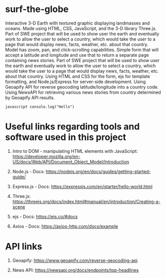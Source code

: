 # surf-the-globe
Interactive 3-D Earth with textured graphic displaying landmasses and oceans. Made using HTML, CSS, JavaScript,  and the 3-D library Three.js. Part of SWE project that will be used to show user the earth and eventually work to allow the user to select a country, which would take the user to a page that would display news, facts, weather, etc. about that country. Model has zoom, pan, and click-scrolling capabilities. 
Simple form that will accept a latitude and longitude and use that to return a separate page containing news stories. Part of SWE project that will be used to show user the earth and eventually work to allow the user to select a country, which would take the user to a page that would display news, facts, weather, etc. about that country. Using HTML and CSS for the form, ejs for template formatting, and Node.js/Express for server-side development. Using Geoapify API for reverse geocoding latitude/longitude into a country code. Using NewsAPI for retrieving various news stories from country determined by Geoapify API results.

` javascript
console.log("Hello")
`


# Useful links regarding tools and software used in this project

1. Intro to DOM - manipulating HTML elements with JavaScript: https://developer.mozilla.org/en-US/docs/Web/API/Document_Object_Model/Introduction

2. Node.js - Docs: https://nodejs.org/en/docs/guides/getting-started-guide/

3. Express.js - Docs: https://expressjs.com/en/starter/hello-world.html

4. Three.js: https://threejs.org/docs/index.html#manual/en/introduction/Creating-a-scene

5. ejs - Docs: https://ejs.co/#docs

6. Axios - Docs: https://axios-http.com/docs/example


# API links

1. Geoapify: https://www.geoapify.com/reverse-geocoding-api

2. News API: https://newsapi.org/docs/endpoints/top-headlines
